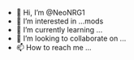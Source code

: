 - 👋 Hi, I’m @NeoNRG1
- 👀 I’m interested in ...mods
- 🌱 I’m currently learning ...
- 💞️ I’m looking to collaborate on ...
- 📫 How to reach me ...

<!---
NeoNRG1/NeoNRG1 is a ✨ special ✨ repository because its `README.md` (this file) appears on your GitHub profile.
You can click the Preview link to take a look at your changes.
--->
